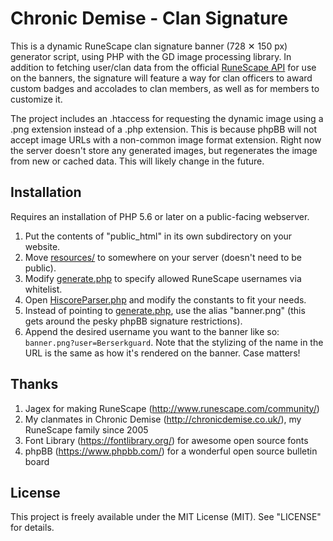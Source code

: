 # Chronic Demise - Clan Signature

This is a dynamic RuneScape clan signature banner (728 &#x2715; 150 px) generator script, using PHP with the GD image processing library.
In addition to fetching user/clan data from the official [RuneScape API](http://services.runescape.com/m=rswiki/en/Hiscores_APIs) for use
on the banners, the signature will feature a way for clan officers to award custom badges and accolades to clan members, as well as for
members to customize it.

The project includes an .htaccess for requesting the dynamic image using a .png extension instead of a .php extension. This is because
phpBB will not accept image URLs with a non-common image format extension. Right now the server doesn't store any generated images, but
regenerates the image from new or cached data. This will likely change in the future.

## Installation

Requires an installation of PHP 5.6 or later on a public-facing webserver.
1. Put the contents of "public_html" in its own subdirectory on your website.
2. Move [resources/](https://github.com/chronic-demise/clan-signature/tree/master/resources) to somewhere on your server
   (doesn't need to be public).
2. Modify [generate.php](https://github.com/chronic-demise/clan-signature/blob/master/public_html/generate.php)
   to specify allowed RuneScape usernames via whitelist.
3. Open [HiscoreParser.php](https://github.com/chronic-demise/clan-signature/blob/master/public_html/HiscoreParser.php)
   and modify the constants to fit your needs.
4. Instead of pointing to [generate.php](https://github.com/chronic-demise/clan-signature/blob/master/public_html/generate.php),
   use the alias "banner.png" (this gets around the pesky phpBB signature restrictions).
5. Append the desired username you want to the banner like so: `banner.png?user=Berserkguard`. Note that the stylizing
   of the name in the URL is the same as how it's rendered on the banner. Case matters!

## Thanks

1. Jagex for making RuneScape (http://www.runescape.com/community/)
2. My clanmates in Chronic Demise (http://chronicdemise.co.uk/), my RuneScape family since 2005
3. Font Library (https://fontlibrary.org/) for awesome open source fonts
4. phpBB (https://www.phpbb.com/) for a wonderful open source bulletin board

## License

This project is freely available under the MIT License (MIT). See "LICENSE" for details.
